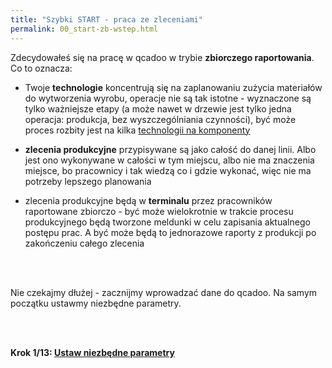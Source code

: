 ```yaml
---
title: "Szybki START - praca ze zleceniami"
permalink: 00_start-zb-wstep.html 
---
```


Zdecydowałeś się na pracę w qcadoo w trybie **zbiorczego raportowania**. Co to oznacza:

* Twoje **technologie** koncentrują się na zaplanowaniu zużycia materiałów do wytworzenia wyrobu, operacje nie są tak istotne - wyznaczone są tylko ważniejsze etapy (a może nawet w drzewie jest tylko jedna operacja: produkcja, bez wyszczególniania czynności), być może proces rozbity jest na kilka [technologii na komponenty](/technologie-szczegoly.html#technologie-na-komponenty)

* **zlecenia produkcyjne** przypisywane są jako całość do danej linii. Albo jest ono wykonywane w całości w tym miejscu, albo nie ma znaczenia miejsce, bo pracownicy i tak wiedzą co i gdzie wykonać, więc nie ma potrzeby lepszego planowania

* zlecenia produkcyjne będą w **terminalu** przez pracowników raportowane zbiorczo - być może wielokrotnie w trakcie procesu produkcyjnego będą tworzone meldunki w celu zapisania aktualnego postępu prac. A być może będą to jednorazowe raporty z produkcji po zakończeniu całego zlecenia

<br/>
<br/>


Nie czekajmy dłużej - zacznijmy wprowadzać dane do qcadoo. Na samym początku ustawmy niezbędne parametry.

<br/>
<br/>

**Krok 1/13: [Ustaw niezbędne parametry](/01_start-zb-parametry)**



